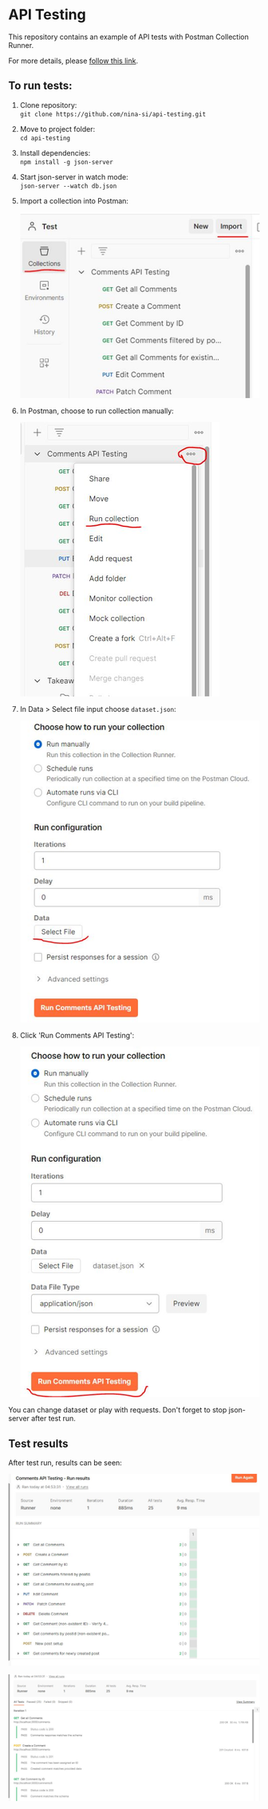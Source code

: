 # API Testing

This repository contains an example of API tests with Postman Collection Runner.

For more details, please [follow this link](https://cottony-bosworth-fff.notion.site/API-Testing-Challenge-568fe8bc8ef7405a899fc6036f6cc122?pvs=4).

## To run tests:

1. Clone repository:  
   `git clone https://github.com/nina-si/api-testing.git`

2. Move to project folder:  
   `cd api-testing`

3. Install dependencies:  
   `npm install -g json-server`

4. Start json-server in watch mode:  
   `json-server --watch db.json`

5. Import a collection into Postman:

   ![Collection import](./import.JPG)

6. In Postman, choose to run collection manually:

   ![Test run](./run.JPG)

7. In Data > Select file input choose `dataset.json`:

   ![Dataset select](./data.JPG)

8. Click 'Run Comments API Testing':

   ![Run button](./button.JPG)

You can change dataset or play with requests.
Don't forget to stop json-server after test run.

## Test results

After test run, results can be seen:

![tests summary](./tests_summary.JPG)

![tests reporting](./tests_reporting.JPG)
